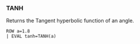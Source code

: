 <!--
This is generated by ESQL's AbstractFunctionTestCase. Do no edit it. See ../README.md for how to regenerate it.
-->

### TANH
Returns the Tangent hyperbolic function of an angle.

```
ROW a=1.8 
| EVAL tanh=TANH(a)
```
